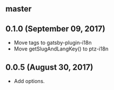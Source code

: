 ## master

## 0.1.0 (September 09, 2017)

* Move tags to gatsby-plugin-i18n
* Move getSlugAndLangKey() to ptz-i18n

## 0.0.5 (August 30, 2017)

* Add options.
